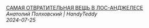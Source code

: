 <!--2024-07-25 15:00:11-->
<div class="yb">
  <a class="nodecor" href="/posts.html?rabota/samaya_otvratitelnaya_veshch_v_los-andjelese">
    <img class="preview" data-videoid="D9m8C_zIXjY" src="https://i1.ytimg.com/vi/D9m8C_zIXjY/hqdefault.jpg" align="middle" alt="">
  </a>
  <div class="inlbl text">
    <a class="nodecor" href="/posts.html?rabota/samaya_otvratitelnaya_veshch_v_los-andjelese">САМАЯ ОТВРАТИТЕЛЬНАЯ ВЕЩЬ В ЛОС-АНДЖЕЛЕСЕ</a><br>
    <i class="smaller2">Анатолий Полховский | HandyTeddy </i><br>
    <i class="smaller3">2024-07-25</i>
  </div>
</div>
